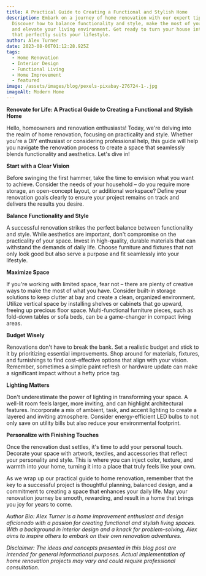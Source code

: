 ```yaml
---
title: A Practical Guide to Creating a Functional and Stylish Home
description: Embark on a journey of home renovation with our expert tips.
  Discover how to balance functionality and style, make the most of your space,
  and elevate your living environment. Get ready to turn your house into a haven
  that perfectly suits your lifestyle.
author: Alex Turner
date: 2023-08-06T01:12:28.925Z
tags:
  - Home Renovation
  - Interior Design
  - Functional Living
  - Home Improvement
  - featured
image: /assets/images/blog/pexels-pixabay-276724-1-.jpg
imageAlt: Modern Home
---
```

<!--StartFragment-->

**Renovate for Life: A Practical Guide to Creating a Functional and Stylish Home**



Hello, homeowners and renovation enthusiasts! Today, we're delving into the realm of home renovation, focusing on practicality and style. Whether you're a DIY enthusiast or considering professional help, this guide will help you navigate the renovation process to create a space that seamlessly blends functionality and aesthetics. Let's dive in!

**Start with a Clear Vision**

Before swinging the first hammer, take the time to envision what you want to achieve. Consider the needs of your household – do you require more storage, an open-concept layout, or additional workspace? Define your renovation goals clearly to ensure your project remains on track and delivers the results you desire.

**Balance Functionality and Style**

A successful renovation strikes the perfect balance between functionality and style. While aesthetics are important, don't compromise on the practicality of your space. Invest in high-quality, durable materials that can withstand the demands of daily life. Choose furniture and fixtures that not only look good but also serve a purpose and fit seamlessly into your lifestyle.

**Maximize Space**

If you're working with limited space, fear not – there are plenty of creative ways to make the most of what you have. Consider built-in storage solutions to keep clutter at bay and create a clean, organized environment. Utilize vertical space by installing shelves or cabinets that go upward, freeing up precious floor space. Multi-functional furniture pieces, such as fold-down tables or sofa beds, can be a game-changer in compact living areas.

**Budget Wisely**

Renovations don't have to break the bank. Set a realistic budget and stick to it by prioritizing essential improvements. Shop around for materials, fixtures, and furnishings to find cost-effective options that align with your vision. Remember, sometimes a simple paint refresh or hardware update can make a significant impact without a hefty price tag.

**Lighting Matters**

Don't underestimate the power of lighting in transforming your space. A well-lit room feels larger, more inviting, and can highlight architectural features. Incorporate a mix of ambient, task, and accent lighting to create a layered and inviting atmosphere. Consider energy-efficient LED bulbs to not only save on utility bills but also reduce your environmental footprint.

**Personalize with Finishing Touches**

Once the renovation dust settles, it's time to add your personal touch. Decorate your space with artwork, textiles, and accessories that reflect your personality and style. This is where you can inject color, texture, and warmth into your home, turning it into a place that truly feels like your own.

As we wrap up our practical guide to home renovation, remember that the key to a successful project is thoughtful planning, balanced design, and a commitment to creating a space that enhances your daily life. May your renovation journey be smooth, rewarding, and result in a home that brings you joy for years to come.

*Author Bio: Alex Turner is a home improvement enthusiast and design aficionado with a passion for creating functional and stylish living spaces. With a background in interior design and a knack for problem-solving, Alex aims to inspire others to embark on their own renovation adventures.*

*Disclaimer: The ideas and concepts presented in this blog post are intended for general informational purposes. Actual implementation of home renovation projects may vary and could require professional consultation.*

<!--EndFragment-->